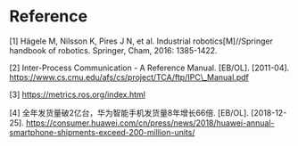 # Reference

\[1]  Hägele M, Nilsson K, Pires J N, et al. Industrial robotics\[M]//Springer handbook of robotics. Springer, Cham, 2016: 1385-1422.

\[2]  Inter-Process Communication - A Reference Manual. \[EB/OL]. \[2011-04]. https://www.cs.cmu.edu/afs/cs/project/TCA/ftp/IPC\_Manual.pdf

\[3]  https://metrics.ros.org/index.html

\[4] 全年发货量破2亿台，华为智能手机发货量8年增长66倍. \[EB/OL]. \[2018-12-25]. https://consumer.huawei.com/cn/press/news/2018/huawei-annual-smartphone-shipments-exceed-200-million-units/
